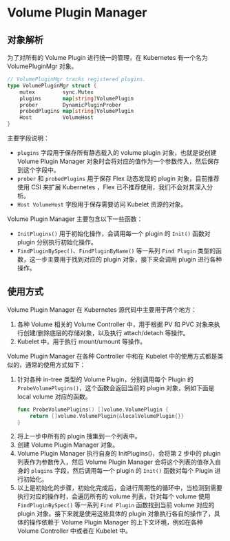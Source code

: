 # Volume Plugin Manager #

## 对象解析 ##

为了对所有的 Volume Plugin 进行统一的管理，在 Kubernetes 有一个名为 VolumePluginMgr 对象。

``` go
// VolumePluginMgr tracks registered plugins.
type VolumePluginMgr struct {
	mutex         sync.Mutex
	plugins       map[string]VolumePlugin
	prober        DynamicPluginProber
	probedPlugins map[string]VolumePlugin
	Host          VolumeHost
}
```

主要字段说明：

- `plugins` 字段用于保存所有静态载入的 volume plugin 对象，也就是说创建 Volume Plugin Manager 对象时会将对应的值作为一个参数传入，然后保存到这个字段中。
- `prober` 和 `probedPlugins` 用于保存 Flex 动态发现的 plugin 对象，目前推荐使用 CSI 来扩展 Kubernetes ，Flex 已不推荐使用，我们不会对其深入分析。
- `Host VolumeHost` 字段用于保存需要访问 Kubelet 资源的对象。

Volume Plugin Manager 主要包含以下一些函数：

- `InitPlugins()` 用于初始化操作，会调用每一个 plugin 的 `Init()` 函数对 plugin 分别执行初始化操作。
- `FindPluginBySpec()`、`FindPluginByName()` 等一系列 `Find Plugin` 类型的函数，这一步主要用于找到对应的 plugin 对象，接下来会调用 plugin 进行各种操作。

## 使用方式 ##

Volume Plugin Manager 在 Kubernetes 源代码中主要用于两个地方：

1. 各种 Volume 相关的 Volume Controller 中，用于根据 PV 和 PVC 对象来执行创建/删除底层的存储对象，以及执行 attach/detach 等操作。
2. Kubelet 中，用于执行 mount/umount 等操作。

Volume Plugin Manager 在各种 Controller 中和在 Kubelet 中的使用方式都是类似的，通常的使用方式如下：
1. 针对各种 in-tree 类型的 Volume Plugin，分别调用每个 Plugin 的 `ProbeVolumePlugins()`，这个函数会返回当前的 plugin 对象，例如下面是 local volume 对应的函数。
   ``` go
   func ProbeVolumePlugins() []volume.VolumePlugin {
       return []volume.VolumePlugin{&localVolumePlugin{}}
   }
   ```
2. 将上一步中所有的 plugin 搜集到一个列表中。
3. 创建 Volume Plugin Manager 对象。
4. Volume Plugin Manager 执行自身的 InitPlugins()，会将第 2 步中的 plugin 列表作为参数传入，然后 Volume Plugin Manager 会将这个列表的值存入自身的 `plugins` 字段，然后调用每一个 plugin 的 `Init()` 函数对每个 Plugin 进行初始化。
5. 以上是初始化的步骤，初始化完成后，会进行周期性的循环中，当检测到需要执行对应的操作时，会遍历所有的 volume 列表，针对每个 volume 使用 `FindPluginBySpec()` 等一系列 `Find Plugin` 函数找到当前 volume 对应的 plugin 对象。接下来就是使用这些具体的 plugin 对象执行各自的操作了，具体的操作依赖于 Volume Plugin Manager 的上下文环境，例如在各种 Volume Controller 中或者在 Kubelet 中。
